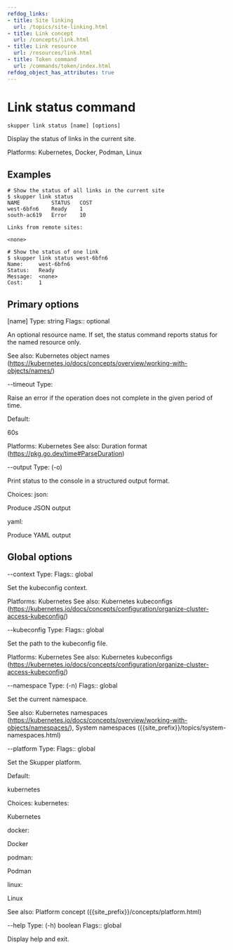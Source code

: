 ```yaml
---
refdog_links:
- title: Site linking
  url: /topics/site-linking.html
- title: Link concept
  url: /concepts/link.html
- title: Link resource
  url: /resources/link.html
- title: Token command
  url: /commands/token/index.html
refdog_object_has_attributes: true
---
```


# Link status command

```shell
skupper link status [name] [options]
```

Display the status of links in the current site.

Platforms: Kubernetes, Docker, Podman, Linux

## Examples

```console
# Show the status of all links in the current site
$ skupper link status
NAME          STATUS   COST
west-6bfn6    Ready    1
south-ac619   Error    10

Links from remote sites:

<none>

# Show the status of one link
$ skupper link status west-6bfn6
Name:     west-6bfn6
Status:   Ready
Message:  <none>
Cost:     1
```

## Primary options

[name]
Type: string
Flags:: optional

An optional resource name.  If set, the status command reports
status for the named resource only.

See also: Kubernetes object names (https://kubernetes.io/docs/concepts/overview/working-with-objects/names/)

--timeout
Type: <duration>

Raise an error if the operation does not complete in the given
period of time.

Default: <p>60s</p>

Platforms: Kubernetes
See also: Duration format (https://pkg.go.dev/time#ParseDuration)

--output
Type: (-o) <format>

Print status to the console in a structured output format.

Choices: json: <p>Produce JSON output</p>

yaml: <p>Produce YAML output</p>


## Global options

--context
Type: <name>
Flags:: global

Set the kubeconfig context.

Platforms: Kubernetes
See also: Kubernetes kubeconfigs (https://kubernetes.io/docs/concepts/configuration/organize-cluster-access-kubeconfig/)

--kubeconfig
Type: <file>
Flags:: global

Set the path to the kubeconfig file.

Platforms: Kubernetes
See also: Kubernetes kubeconfigs (https://kubernetes.io/docs/concepts/configuration/organize-cluster-access-kubeconfig/)

--namespace
Type: (-n) <name>
Flags:: global

Set the current namespace.

See also: Kubernetes namespaces (https://kubernetes.io/docs/concepts/overview/working-with-objects/namespaces/), System namespaces ({{site_prefix}}/topics/system-namespaces.html)

--platform
Type: <platform>
Flags:: global

Set the Skupper platform.

<!-- You can also use the `SKUPPER_PLATFORM` environment variable. -->

Default: <p>kubernetes</p>

Choices: kubernetes: <p>Kubernetes</p>

docker: <p>Docker</p>

podman: <p>Podman</p>

linux: <p>Linux</p>

See also: Platform concept ({{site_prefix}}/concepts/platform.html)

--help
Type: (-h) boolean
Flags:: global

Display help and exit.


